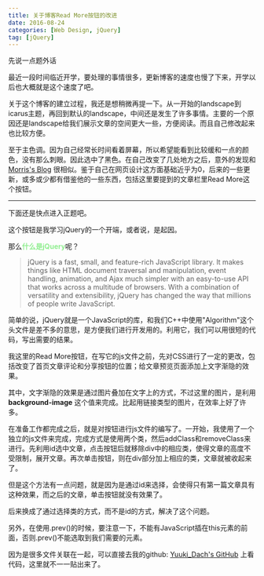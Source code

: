 ```yaml
---
title: 关于博客Read More按钮的改进
date: 2016-08-24
categories: [Web Design, jQuery]
tag: [jQuery]
---
```


先说一点题外话  

最近一段时间临近开学，要处理的事情很多，更新博客的速度也慢了下来，开学以后也大概就是这个速度了吧。  

关于这个博客的建立过程，我还是想稍微再提一下。从一开始的landscape到icarus主题，再回到默认的landscape，中间还是发生了许多事情。主要的一个原因还是landscape给我们展示文章的空间更大一些，方便阅读。而且自己修改起来也比较方便。  

至于主色调。因为自己经常长时间看着屏幕，所以希望能看到比较缓和一点的颜色，没有那么刺眼。因此选中了黑色。在自己改变了几处地方之后，意外的发现和 [Morris's Blog](http://morris821028.github.io/) 很相似。鉴于自己在网页设计这方面基础近乎为0，后来的一些更新，或多或少都有借鉴他的一些东西，包括这里要提到的文章栏里Read More这个按钮。  

---
下面还是快点进入正题吧。  

这个按钮是我学习jQuery的一个开端，或者说，是起因。

那么<font color=lightgreen>**什么是jQuery**</font>呢？

>jQuery is a fast, small, and feature-rich JavaScript library. It makes things like HTML document traversal and manipulation, event handling, animation, and Ajax much simpler with an easy-to-use API that works across a multitude of browsers. With a combination of versatility and extensibility, jQuery has changed the way that millions of people write JavaScript.

简单的说，jQuery就是一个JavaScript的库，和我们C++中使用"Algorithm"这个头文件是差不多的意思，是方便我们进行开发用的。利用它，我们可以用很短的代码，写出需要的结果。  

我这里的Read More按钮，在写它的js文件之前，先对CSS进行了一定的更改，包括改变了首页文章评论和分享按钮的位置；给文章预览页面添加上文字渐隐的效果。  

其中，文字渐隐的效果是通过图片叠加在文字上的方式，不过这里的图片，是利用 **background-image** 这个值来完成。比起用链接类型的图片，在效率上好了许多。  

在准备工作都完成之后，就是对按钮进行js文件的编写了。一开始，我使用了一个独立的js文件来完成，完成方式是使用两个类，然后addClass和removeClass来进行。先利用id选中文章，点击按钮后就移除div中的相应类，使得文章的高度不受限制，展开文章。再次单击按钮，则在div部分加上相应的类，文章就被收起来了。  

但是这个方法有一点问题，就是因为是通过id来选择，会使得只有第一篇文章具有这种效果，而之后的文章，单击按钮就没有效果了。  

后来换成了通过选择类的方式，而不是id的方式，解决了这个问题。  

另外，在使用.prev()的时候，要注意一下，不能有JavaScript插在this元素的前面，否则.prev()不能选取到我们需要的元素。  

因为是很多文件关联在一起，可以直接去我的github: [Yuuki_Dach's GitHub](https://github.com/yuukidach) 上看代码，这里就不一一贴出来了。
